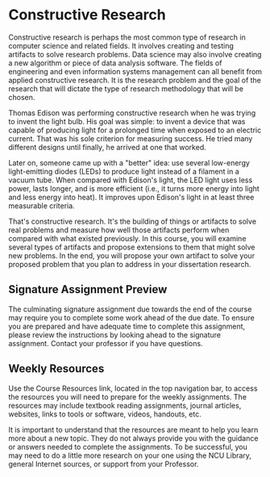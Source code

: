 # Constructive Research

Constructive research is perhaps the most common type of research in computer science and related fields. It involves creating and testing artifacts to solve research problems. Data science may also involve creating a new algorithm or piece of data analysis software. The fields of engineering and even information systems management can all benefit from applied constructive research. It is the research problem and the goal of the research that will dictate the type of research methodology that will be chosen.

Thomas Edison was performing constructive research when he was trying to invent the light bulb. His goal was simple: to invent a device that was capable of producing light for a prolonged time when exposed to an electric current. That was his sole criterion for measuring success. He tried many different designs until finally, he arrived at one that worked.

Later on, someone came up with a "better" idea: use several low-energy light-emitting diodes (LEDs) to produce light instead of a filament in a vacuum tube. When compared with Edison's light, the LED light uses less power, lasts longer, and is more efficient (i.e., it turns more energy into light and less energy into heat). It improves upon Edison's light in at least three measurable criteria.

That's constructive research. It's the building of things or artifacts to solve real problems and measure how well those artifacts perform when compared with what existed previously. In this course, you will examine several types of artifacts and propose extensions to them that might solve new problems. In the end, you will propose your own artifact to solve your proposed problem that you plan to address in your dissertation research.

## Signature Assignment Preview

The culminating signature assignment due towards the end of the course may require you to complete some work ahead of the due date. To ensure you are prepared and have adequate time to complete this assignment, please review the instructions by looking ahead to the signature assignment. Contact your professor if you have questions.

## Weekly Resources

Use the Course Resources link, located in the top navigation bar, to access the resources you will need to prepare for the weekly assignments. The resources may include textbook reading assignments, journal articles, websites, links to tools or software, videos, handouts, etc.

It is important to understand that the resources are meant to help you learn more about a new topic. They do not always provide you with the guidance or answers needed to complete the assignments. To be successful, you may need to do a little more research on your one using the NCU Library, general Internet sources, or support from your Professor.
